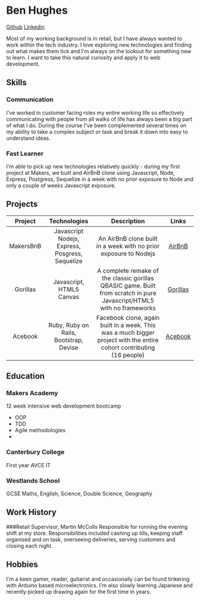 

# Ben Hughes
[Github](https://github.com/Benjamin-Hughes) [Linkedin](https://www.linkedin.com/in/ben-hughes-uk/)

Most of my working background is in retail, but I have always wanted to work within the tech industry. I love exploring new technologies and finding out what makes them tick and I'm always on the lookout for something new to learn.
I want to take this natural curiosity and apply it to web development.

## Skills

### Communication
I've worked in customer facing roles my entire working life so effectively communicating with people from all walks of life has always been a big part of what I do. During the course I've been complemented several times on my ability to take a complex subject or task and break it down into easy to understand ideas.

### Fast Learner
I'm able to pick up new technologies relatively quickly - during my first project at Makers, we built and AirBnB clone using Javascript, Node, Express, Postgress, Sequelize in a week with no prior exposure to Node and only a couple of weeks Javascript exposure.



## Projects

| Project | Technologies | Description | Links |
| :-----: | :----------: | :---------:  |:---: |
|  MakersBnB | Javascript Nodejs, Express, Posgress, Sequelize | An AirBnB clone built in a week with no prior exposure to Nodejs | [AirBnB](https://github.com/chuk-chuk/makersbnb) |
| Gorillas | Javascript, HTML5 Canvas| A complete remake of the classic gorillas QBASIC game. Built from scratch in pure Javascript/HTML5 with no frameworks | [Gorillas](https://github.com/Alexander-Blair/gorillas-game-tribute) |
|Acebook | Ruby, Ruby on Rails, Bootstrap, Devise | Facebook clone, again built in a week. This was a much bigger project with the entire cohort contributing (16 people) | [Acebook](https://github.com/makersacademy/acebook-july2017) |

## Education

### Makers Academy
12 week intensive web development bootcamp
- OOP
- TDD
- Agile methodologies
- 

### Canterbury College
First year AVCE IT

### Westlands School
GCSE Maths, English, Science, Double Science, Geography

## Work History
###Retail Supervisor, Martin McColls
Responsible for running the evening shift at my store. Responsibilities included cashing up tills, keeping staff organised and on task, overseeing deliveries, serving customers and closing each night.

## Hobbies

I'm a keen gamer, reader, guitarist and occasionally can be found tinkering with Arduino based microelectronics. I'm also slowly learning Japanese and recently picked up drawing again for the first time in years.
